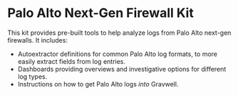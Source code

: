 # Palo Alto Next-Gen Firewall Kit

This kit provides pre-built tools to help analyze logs from Palo Alto next-gen firewalls. It includes:

* Autoextractor definitions for common Palo Alto log formats, to more easily extract fields from log entries.
* Dashboards providing overviews and investigative options for different log types.
* Instructions on how to get Palo Alto logs *into* Gravwell.
